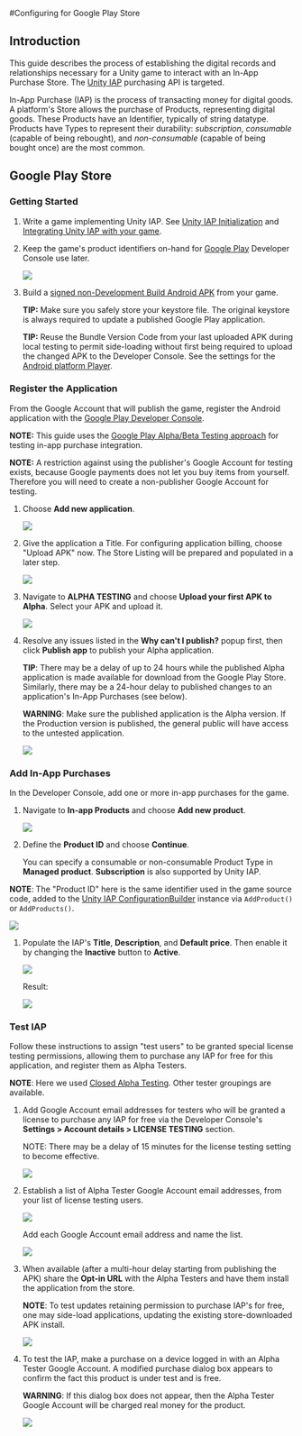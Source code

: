 #Configuring for Google Play Store

## Introduction

This guide describes the process of establishing the digital records and relationships necessary for a Unity game to interact with an In-App Purchase Store. The [Unity IAP](UnityIAP) purchasing API is targeted. 

In-App Purchase (IAP) is the process of transacting money for digital goods. A platform's Store allows the purchase of Products, representing digital goods. These Products have an Identifier, typically of string datatype. Products have Types to represent their durability: _subscription_, _consumable_ (capable of being rebought), and _non-consumable_ (capable of being bought once) are the most common. 

## Google Play Store

### Getting Started

1. Write a game implementing Unity IAP. See [Unity IAP Initialization](UnityIAPInitialization) and [Integrating Unity IAP with your game](https://learn.unity.com/tutorial/unity-iap).

2. Keep the game's product identifiers on-hand for [Google Play](UnityIAPGooglePlay) Developer Console use later. 

    ![](images/IAPGoogleImage0.png)

3. Build a [signed non-Development Build Android APK](android) from your game. 

    **TIP:** Make sure you safely store your keystore file. The original keystore is always required to update a published Google Play application. 

    **TIP:** Reuse the Bundle Version Code from your last uploaded APK during local testing to permit side-loading without first being required to upload the changed APK to the Developer Console. See the settings for the [Android platform Player](class-PlayerSettingsAndroid).

### Register the Application

From the Google Account that will publish the game, register the Android application with the [Google Play Developer Console](https://play.google.com/apps/publish).

**NOTE:** This guide uses the [Google Play Alpha/Beta Testing approach](http://developer.android.com/google/play/billing/billing_testing.html) for testing in-app purchase integration. 

**NOTE:** A restriction against using the publisher's Google Account for testing exists, because Google payments does not let you buy items from yourself. Therefore you will need to create a non-publisher Google Account for testing.

1. Choose __Add new application__.

    ![](images/IAPGoogleImage1.png)

2. Give the application a Title. For configuring application billing, choose "Upload APK" now. The Store Listing will be prepared and populated in a later step.

    ![](images/IAPGoogleImage2.png)

3. Navigate to __ALPHA TESTING__ and choose __Upload your first APK to Alpha__. Select your APK and upload it.

    ![](images/IAPGoogleImage3.png)

4. Resolve any issues listed in the __Why can't I publish?__ popup first, then click __Publish app__ to publish your Alpha application. 

    **TIP**: There may be a delay of up to 24 hours while the published Alpha application is made available for download from the Google Play Store. Similarly, there may be a 24-hour delay to published changes to an application's In-App Purchases (see below).

    **WARNING**: Make sure the published application is the Alpha version. If the Production version is published, the general public will have access to the untested application.

    ![](images/IAPGoogleImage4.png)

### Add In-App Purchases

In the Developer Console, add one or more in-app purchases for the game.

1. Navigate to __In-app Products__ and choose __Add new product__.

    ![](images/IAPGoogleImage5.png)

1. Define the __Product ID__ and choose __Continue__. 

    You can specify a consumable or non-consumable Product Type in __Managed product__. __Subscription__ is also supported by Unity IAP.

**NOTE**: The "Product ID" here is the same identifier used in the game source code, added to the [Unity IAP ConfigurationBuilder](ScriptRef:Purchasing.ConfigurationBuilder.html) instance via `AddProduct()` or `AddProducts()`. 

![](images/IAPGoogleImage6.png)

1. Populate the IAP's __Title__, __Description__, and __Default price__. Then enable it by changing the __Inactive__ button to __Active__. 

    ![](images/IAPGoogleImage7.png)
  
    Result:
  
    ![](images/IAPGoogleImage8.png)

### Test IAP

Follow these instructions to assign "test users" to be granted special license testing permissions, allowing them to purchase any IAP for free for this application, and register them as Alpha Testers.

**NOTE**: Here we used [Closed Alpha Testing](https://support.google.com/googleplay/android-developer/answer/3131213). Other tester groupings are available. 

1. Add Google Account email addresses for testers who will be granted a license to purchase any IAP for free via the Developer Console's __Settings &gt; Account details &gt; LICENSE TESTING__ section.

    NOTE: There may be a delay of 15 minutes for the license testing setting to become effective.
  
    ![](images/IAPGoogleImage9.png)

2. Establish a list of Alpha Tester Google Account email addresses, from your list of license testing users.
  
    ![](images/IAPGoogleImage10.png)

    Add each Google Account email address and name the list.
  
    ![](images/IAPGoogleImage11.png)

3. When available (after a multi-hour delay starting from publishing the APK) share the **Opt-in URL** with the Alpha Testers and have them install the application from the store.

    **NOTE**: To test updates retaining permission to purchase IAP's for free, one may side-load applications, updating the existing store-downloaded APK install. 

    ![](images/IAPGoogleImage12.png)

4. To test the IAP, make a purchase on a device logged in with an Alpha Tester Google Account. A modified purchase dialog box appears to confirm the fact this product is under test and is free.

    **WARNING**: If this dialog box does not appear, then the Alpha Tester Google Account will be charged real money for the product.
  
    ![](images/IAPGoogleImage13.png)

